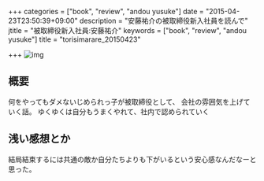 +++
categories = ["book", "review", "andou yusuke"]
date = "2015-04-23T23:50:39+09:00"
description = "安藤祐介の被取締役新入社員を読んで"
jtitle = "被取締役新入社員:安藤祐介"
keywords = ["book", "review", "andou yusuke"]
title = "torisimarare_20150423"

+++
![img](http://ecx.images-amazon.com/images/I/51%2BZvYHR8PL.jpg)

## 概要
何をやってもダメないじめられっ子が被取締役として、
会社の雰囲気を上げていく話。
ゆくゆくは自分もうまくやれて、社内で認められていく

## 浅い感想とか
結局結束するには共通の敵か自分たちよりも下がいるという安心感なんだなーと思った。

